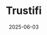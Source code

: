 ---  
layout: startup_page  
title: "Trustifi"  
id: "trustifi.com"  
permalink: "/trustifitrustifi.com06032025/"  
website: "https://trustifi.com"  
funding_round: "Series A"  
funding_amount: "$25M"  
investors: "Camber Partners"  
about: "Trustifi is a cybersecurity platform that specializes in email security, data loss prevention, and security awareness training. The platform simplifies email security with automated compliance and comprehensive data protection, helping businesses of all sizes to safeguard sensitive communications effectively."  
markets: "Cybersecurity, SaaS, Artificial Intelligence & Machine Learning"  
hq: "New York City, New York, United States"  
founded_year: "2005"  
linkedin: "https://www.linkedin.com/company/trustifi-corporation"  
twitter: "https://twitter.com/trustifi"  
instagram: ""  
facebook: "https://www.facebook.com/trustifi"  
crunchbase: "https://www.crunchbase.com/organization/trustifi"  
pitchbook: "https://pitchbook.com/profiles/company/55810-90"  

date_display: "03-Jun-2025"  
date: "2025-06-03"

# SEO Optimization  
meta_title: "Trustifi - Series A Funding ($25M)"  
meta_description: "Trustifi, Trustifi is a cybersecurity platform that specializes in email security, data loss prevention, and security awareness training. The platform simplifie..."  
meta_keywords: "Trustifi, Cybersecurity, SaaS, Artificial Intelligence & Machine Learning, Series A funding"  
canonical_url: "https://startup.projectstartups.com/trustifitrustifi.com06032025/"  
---